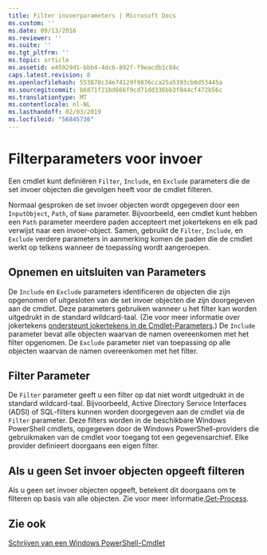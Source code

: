 ```yaml
---
title: Filter invoerparameters | Microsoft Docs
ms.custom: ''
ms.date: 09/13/2016
ms.reviewer: ''
ms.suite: ''
ms.tgt_pltfrm: ''
ms.topic: article
ms.assetid: e45929d1-bbb4-4dc6-892f-f9eacdb1c84c
caps.latest.revision: 8
ms.openlocfilehash: 553878c34e74129f9876cca25a5393cb0d53445a
ms.sourcegitcommit: b6871f21bd666f9cd71dd336bb3f844cf472b56c
ms.translationtype: MT
ms.contentlocale: nl-NL
ms.lasthandoff: 02/03/2019
ms.locfileid: "56845736"
---
```

# <a name="input-filter-parameters"></a>Filterparameters voor invoer

Een cmdlet kunt definiëren `Filter`, `Include`, en `Exclude` parameters die de set invoer objecten die gevolgen heeft voor de cmdlet filteren.

Normaal gesproken de set invoer objecten wordt opgegeven door een `InputObject`, `Path`, of `Name` parameter. Bijvoorbeeld, een cmdlet kunt hebben een `Path` parameter meerdere paden accepteert met jokertekens en elk pad verwijst naar een invoer-object. Samen, gebruikt de `Filter`, `Include`, en `Exclude` verdere parameters in aanmerking komen de paden die de cmdlet werkt op telkens wanneer de toepassing wordt aangeroepen.

## <a name="include-and-exclude-parameters"></a>Opnemen en uitsluiten van Parameters

De `Include` en `Exclude` parameters identificeren de objecten die zijn opgenomen of uitgesloten van de set invoer objecten die zijn doorgegeven aan de cmdlet. Deze parameters gebruiken wanneer u het filter kan worden uitgedrukt in de standard wildcard-taal. (Zie voor meer informatie over jokertekens [ondersteunt jokertekens in de Cmdlet-Parameters](./supporting-wildcard-characters-in-cmdlet-parameters.md).) De `Include` parameter bevat alle objecten waarvan de namen overeenkomen met het filter opgenomen. De `Exclude` parameter niet van toepassing op alle objecten waarvan de namen overeenkomen met het filter.

## <a name="filter-parameter"></a>Filter Parameter

De `Filter` parameter geeft u een filter op dat niet wordt uitgedrukt in de standard wildcard-taal. Bijvoorbeeld, Active Directory Service Interfaces (ADSI) of SQL-filters kunnen worden doorgegeven aan de cmdlet via de `Filter` parameter. Deze filters worden in de beschikbare Windows PowerShell cmdlets, opgegeven door de Windows PowerShell-providers die gebruikmaken van de cmdlet voor toegang tot een gegevensarchief. Elke provider definieert doorgaans een eigen filter.

## <a name="filtering-if-no-set-of-input-objects-is-specified"></a>Als u geen Set invoer objecten opgeeft filteren

Als u geen set invoer objecten opgeeft, betekent dit doorgaans om te filteren op basis van alle objecten. Zie voor meer informatie,[Get-Process](/powershell/module/Microsoft.PowerShell.Management/Get-Process).

## <a name="see-also"></a>Zie ook

[Schrijven van een Windows PowerShell-Cmdlet](./writing-a-windows-powershell-cmdlet.md)